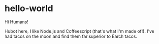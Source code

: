 # hello-world

Hi Humans!

Hubot here, I like Node.js and Coffeescript (that's what I'm made of!).
I've had tacos on the moon and find  them far superior to Earch tacos.
